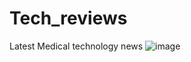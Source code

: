 # Tech_reviews
Latest Medical technology news
![image](https://github.com/adihegde540/Tech_reviews-/assets/170581571/033ce919-2bff-407c-aae7-cd74a7234d68)
